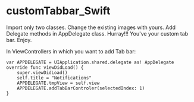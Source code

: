 # customTabbar_Swift
Import only two classes. Change the existing images with yours. Add Delegate methods in AppDelegate class. Hurray!!! You've your custom tab bar. Enjoy.

In ViewControllers in which you want to add Tab bar:

    var APPDELEGATE = UIApplication.shared.delegate as! AppDelegate
    override func viewDidLoad() {
        super.viewDidLoad()
        self.title = "Notifications"
        APPDELEGATE.tmpView = self.view
        APPDELEGATE.addTabBarControler(selectedIndex: 1)
    }
